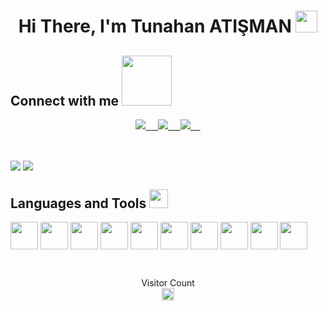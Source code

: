 <h1 align='center'>  Hi There, I'm Tunahan ATIŞMAN <img src = "https://raw.githubusercontent.com/MartinHeinz/MartinHeinz/master/wave.gif" width = 35px> </h1> 
<h2 align='left'> Connect with me <img src='https://raw.githubusercontent.com/ShahriarShafin/ShahriarShafin/main/Assets/handshake.gif' width="80px"> </h2>
<p align='center'>
  <a href="https://instagram.com/tunahanatisman_"><img src="https://img.shields.io/badge/Instagram-E4405F?style=for-the-badge&logo=instagram&logoColor=white" /</a>&nbsp;&nbsp;&nbsp;&nbsp; 
  <a href="https://twitter.com/tunahanatisman7"><img src="https://img.shields.io/badge/twitter-%231DA1F2.svg?&style=for-the-badge&logo=twitter&logoColor=white" /</a>&nbsp;&nbsp;&nbsp;&nbsp; 
  <a href="https://www.linkedin.com/in/tunahanatisman/"><img src="https://img.shields.io/badge/linkedin-%230077B5.svg?&style=for-the-badge&logo=linkedin&logoColor=white" /</a>&nbsp;&nbsp;&nbsp;&nbsp; 


</p><br>

<a href="https://github.com/tunahanatisman"><img align="center" src="https://github-readme-stats.vercel.app/api?username=tunahanatisman&show_icons=true&bg_color=0d1117&text_color=bdc3c7&title_color=f1c40f&icon_color=f1c40f&hide_border=true" /></a>
<a href="https://github.com/tunahanatisman"><img align="center" src="https://github-readme-stats.vercel.app/api/top-langs/?username=tunahanatisman&bg_color=0d1117&text_color=bdc3c7&title_color=f1c40f&hide_border=true&layout=compact&langs_count=10&hide=asp.net" /></a><br>

<h2 align='left''> Languages and Tools <img src = "https://media2.giphy.com/media/QssGEmpkyEOhBCb7e1/giphy.gif?cid=ecf05e47a0n3gi1bfqntqmob8g9aid1oyj2wr3ds3mg700bl&rid=giphy.gif" width = 30px> </h2>
<p align='left'>
<img width ='44px' align='center' src ='https://raw.githubusercontent.com/rahulbanerjee26/githubAboutMeGenerator/main/icons/javascript.svg'>
<img width ='44px' align='center' src ='https://raw.githubusercontent.com/rahulbanerjee26/githubAboutMeGenerator/main/icons/java.svg'> 
<img width ='44px' align='center' src ='https://raw.githubusercontent.com/rahulbanerjee26/githubAboutMeGenerator/main/icons/html.svg'>  
<img width ='44px' align='center' src ='https://raw.githubusercontent.com/rahulbanerjee26/githubAboutMeGenerator/main/icons/css.svg'>                                             <img width ='44px' align='center' src ='https://raw.githubusercontent.com/rahulbanerjee26/githubAboutMeGenerator/main/icons/bootstrap.svg'>              
                                                                                        
<img width ='44px' align='center' src ='https://raw.githubusercontent.com/rahulbanerjee26/githubAboutMeGenerator/main/icons/angularjs.svg'>
<img width ='44px' align='center' src ='https://raw.githubusercontent.com/rahulbanerjee26/githubAboutMeGenerator/main/icons/typescript.svg'>  
                                   
<img width ='44px' align='center' src ='https://raw.githubusercontent.com/rahulbanerjee26/githubAboutMeGenerator/main/icons/nodejs.svg'>
<img width ='44px' align='center' src ='https://raw.githubusercontent.com/rahulbanerjee26/githubAboutMeGenerator/main/icons/git.svg'>
<img width ='44px' align='center' src ='https://raw.githubusercontent.com/rahulbanerjee26/githubAboutMeGenerator/main/icons/github.svg'>

<br>
</p><br>
<p align="center"> 
  Visitor Count<br>
  <img src="https://profile-counter.glitch.me/tunahanatisman/count.svg" height = 20px />
</p>
